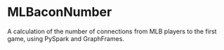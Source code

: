 # MLBaconNumber
A calculation of the number of connections from MLB players to the first game, using PySpark and GraphFrames.
